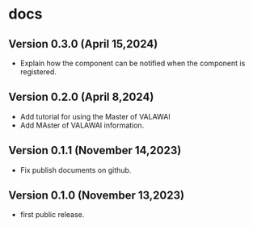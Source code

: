 # docs


## Version 0.3.0 (April 15,2024)
 
 - Explain how the component can be notified when the component is registered.
 

## Version 0.2.0 (April 8,2024)

 - Add tutorial for using the Master of VALAWAI
 - Add MAster of VALAWAI information.


## Version 0.1.1 (November 14,2023)

- Fix publish documents on github.


## Version 0.1.0 (November 13,2023)

 - first public release.
